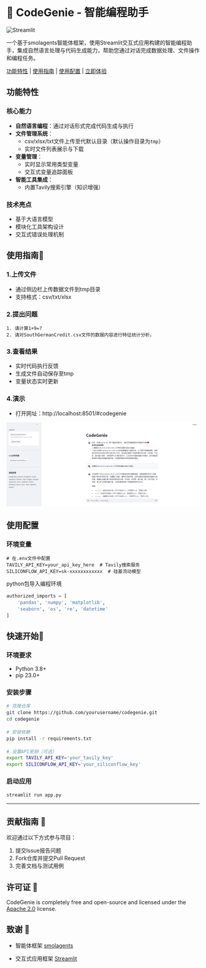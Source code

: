 # 🤗 CodeGenie - 智能编程助手

![Streamlit](https://img.shields.io/badge/Streamlit-FF4B4B?style=for-the-badge&logo=Streamlit&logoColor=white)

一个基于smolagents智能体框架，使用Streamlit交互式应用构建的智能编程助手，集成自然语言处理与代码生成能力，帮助您通过对话完成数据处理、文件操作和编程任务。

[功能特性](#功能特性) | [使用指南](#使用指南) | [使用配置](#使用配置) | [立即体验](#快速开始) 

## 功能特性 

### 核心能力
- **自然语言编程**：通过对话形式完成代码生成与执行
- **文件管理系统**：
  - csv/xlsx/txt文件上传至代默认目录（默认操作目录为`tmp`）
  - 实时文件列表展示与下载
- **变量管理**：
  - 实时显示常用类型变量
  - 交互式变量追踪面板
- **智能工具集成**：
  - 内置Tavily搜索引擎（知识增强）

### 技术亮点
- 基于大语言模型
- 模块化工具架构设计
- 交互式错误处理机制

## 使用指南📖
### 1.上传文件
-   通过侧边栏上传数据文件到tmp目录
-   支持格式：csv/txt/xlsx

### 2.提出问题
```示例
1. 请计算1+9=?
2. 请对SouthGermanCredit.csv文件的数据内容进行特征统计分析。
```
### 3.查看结果
-  实时代码执行反馈
-  生成文件自动保存至tmp
-  变量状态实时更新
### 4.演示
- 打开网址：http://localhost:8501/#codegenie

![Streamlit](png/demo1.png)

## 使用配置
### 环境变量
```env
# 在.env文件中配置
TAVILY_API_KEY=your_api_key_here  # Tavily搜索服务
SILICONFLOW_API_KEY=sk-xxxxxxxxxxxx  # 硅基流动模型
```

python包导入编程环境
```python
authorized_imports = [
    'pandas', 'numpy', 'matplotlib',
    'seaborn', 'os', 're', 'datetime'
]
```

## 快速开始🚀

### 环境要求
- Python 3.8+
- pip 23.0+

### 安装步骤
```bash
# 克隆仓库
git clone https://github.com/yourusername/codegenie.git
cd codegenie

# 安装依赖
pip install -r requirements.txt

# 设置API密钥（可选）
export TAVILY_API_KEY='your_tavily_key'
export SILICONFLOW_API_KEY='your_siliconflow_key'
```

### 启动应用 
```bash
streamlit run app.py
```

---
## 贡献指南 🤝
欢迎通过以下方式参与项目：
1. 提交Issue报告问题
2. Fork仓库并提交Pull Request
3. 完善文档与测试用例

## 许可证 📄
CodeGenie is completely free and open-source and licensed under the [Apache 2.0](https://www.apache.org/licenses/LICENSE-2.0) license.

## 致谢 🙏
-    智能体框架 [smolagents](https://github.com/huggingface/smolagents)

-    交互式应用框架 [Streamlit](https://github.com/streamlit/streamlit)

